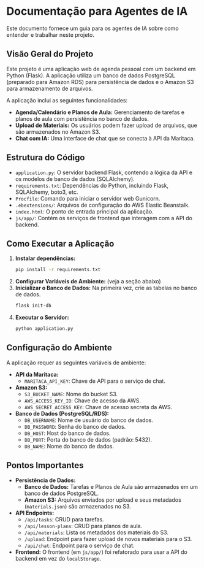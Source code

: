 # Documentação para Agentes de IA

Este documento fornece um guia para os agentes de IA sobre como entender e trabalhar neste projeto.

## Visão Geral do Projeto

Este projeto é uma aplicação web de agenda pessoal com um backend em Python (Flask). A aplicação utiliza um banco de dados PostgreSQL (preparado para Amazon RDS) para persistência de dados e o Amazon S3 para armazenamento de arquivos.

A aplicação inclui as seguintes funcionalidades:

*   **Agenda/Calendário e Planos de Aula:** Gerenciamento de tarefas e planos de aula com persistência no banco de dados.
*   **Upload de Materiais:** Os usuários podem fazer upload de arquivos, que são armazenados no Amazon S3.
*   **Chat com IA:** Uma interface de chat que se conecta à API da Maritaca.

## Estrutura do Código

*   `application.py`: O servidor backend Flask, contendo a lógica da API e os modelos de banco de dados (SQLAlchemy).
*   `requirements.txt`: Dependências do Python, incluindo Flask, SQLAlchemy, boto3, etc.
*   `Procfile`: Comando para iniciar o servidor web Gunicorn.
*   `.ebextensions/`: Arquivos de configuração do AWS Elastic Beanstalk.
*   `index.html`: O ponto de entrada principal da aplicação.
*   `js/app/`: Contém os serviços de frontend que interagem com a API do backend.

## Como Executar a Aplicação

1.  **Instalar dependências:**
    ```bash
    pip install -r requirements.txt
    ```
2.  **Configurar Variáveis de Ambiente:** (veja a seção abaixo)
3.  **Inicializar o Banco de Dados:**
    Na primeira vez, crie as tabelas no banco de dados.
    ```bash
    flask init-db
    ```
4.  **Executar o Servidor:**
    ```bash
    python application.py
    ```

## Configuração do Ambiente

A aplicação requer as seguintes variáveis de ambiente:

*   **API da Maritaca:**
    *   `MARITACA_API_KEY`: Chave de API para o serviço de chat.
*   **Amazon S3:**
    *   `S3_BUCKET_NAME`: Nome do bucket S3.
    *   `AWS_ACCESS_KEY_ID`: Chave de acesso da AWS.
    *   `AWS_SECRET_ACCESS_KEY`: Chave de acesso secreta da AWS.
*   **Banco de Dados (PostgreSQL/RDS):**
    *   `DB_USERNAME`: Nome de usuário do banco de dados.
    *   `DB_PASSWORD`: Senha do banco de dados.
    *   `DB_HOST`: Host do banco de dados.
    *   `DB_PORT`: Porta do banco de dados (padrão: 5432).
    *   `DB_NAME`: Nome do banco de dados.

## Pontos Importantes

*   **Persistência de Dados:**
    *   **Banco de Dados:** Tarefas e Planos de Aula são armazenados em um banco de dados PostgreSQL.
    *   **Amazon S3:** Arquivos enviados por upload e seus metadados (`materials.json`) são armazenados no S3.
*   **API Endpoints:**
    *   `/api/tasks`: CRUD para tarefas.
    *   `/api/lesson-plans`: CRUD para planos de aula.
    *   `/api/materials`: Lista os metadados dos materiais do S3.
    *   `/upload`: Endpoint para fazer upload de novos materiais para o S3.
    *   `/api/chat`: Endpoint para o serviço de chat.
*   **Frontend:** O frontend (em `js/app/`) foi refatorado para usar a API do backend em vez do `localStorage`.
